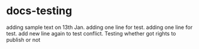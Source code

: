 # docs-testing
adding sample text on 13th Jan.
adding one line for test.
adding one line for test.
add new line again to test conflict.
Testing whether got rights to publish or not